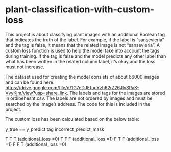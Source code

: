 # plant-classification-with-custom-loss
This project is about classifying plant images with an additional Boolean tag that indicates the truth of the label. For example, if the label is “sansevieria” and the tag is false, it means that the related image is not “sansevieria”.
A custom loss function is used to help the model take into account the tags during training. If the tag is false and the model predicts any other label than what has been written in the related column label, it’s okay and the loss must not increase.

The dataset used for creating the model consists of about 66000 images and can be found here: 
https://drive.google.com/file/d/1G7eDJEfuuYzh62rZ26JlvSRaK-VvyKjm/view?usp=share_link. 
The labels and tags for the images are stored in ordibehesht.csv. 
The labels are not ordered by images and must be searched by the image’s address. The code for this is included in the project.

The custom loss has been calculated based on the below table:

y_true == y_predict      tag                       incorrect_predict_mask

  T                       T                          T (additional_loss =0)
  T                       F                          F (additional_loss =1)
  F                       T                          F (additional_loss =1)
  F                       F                          T (additional_loss =0)
